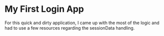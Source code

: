 # My First Login App

For this quick and dirty application, I came up with the most of the logic and had to use a few resources regarding the sessionData handling.
